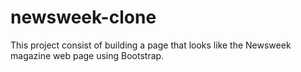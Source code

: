 # newsweek-clone
This project consist of building a page that looks like the Newsweek magazine web page using Bootstrap.
